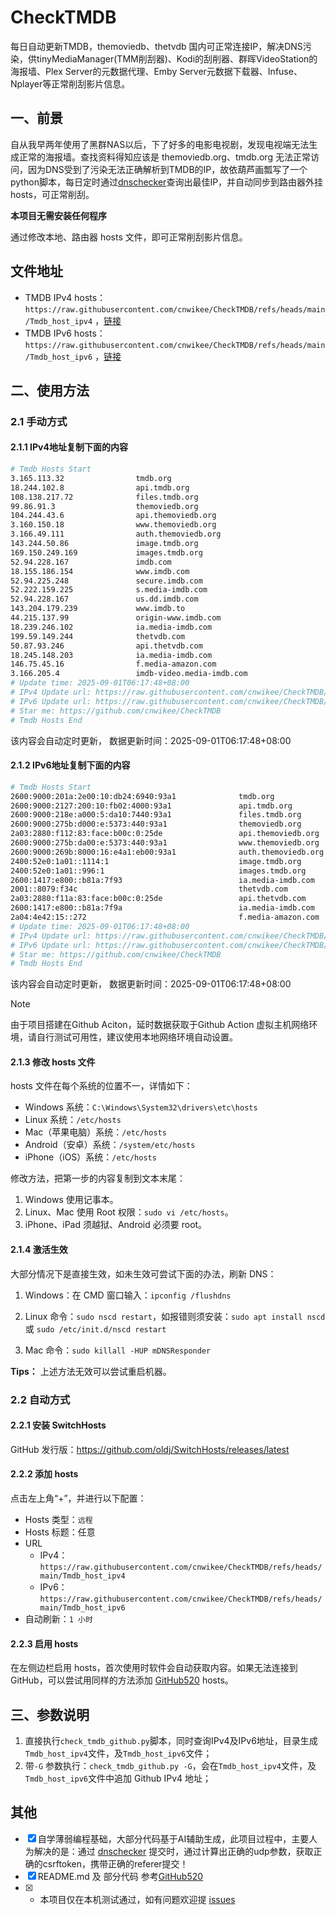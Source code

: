 # CheckTMDB

每日自动更新TMDB，themoviedb、thetvdb 国内可正常连接IP，解决DNS污染，供tinyMediaManager(TMM削刮器)、Kodi的刮削器、群晖VideoStation的海报墙、Plex Server的元数据代理、Emby Server元数据下载器、Infuse、Nplayer等正常削刮影片信息。

## 一、前景

自从我早两年使用了黑群NAS以后，下了好多的电影电视剧，发现电视端无法生成正常的海报墙。查找资料得知应该是 themoviedb.org、tmdb.org 无法正常访问，因为DNS受到了污染无法正确解析到TMDB的IP，故依葫芦画瓢写了一个python脚本，每日定时通过[dnschecker](https://dnschecker.org/)查询出最佳IP，并自动同步到路由器外挂hosts，可正常削刮。

**本项目无需安装任何程序**

通过修改本地、路由器 hosts 文件，即可正常削刮影片信息。

## 文件地址

- TMDB IPv4 hosts：`https://raw.githubusercontent.com/cnwikee/CheckTMDB/refs/heads/main/Tmdb_host_ipv4` ，[链接](https://raw.githubusercontent.com/cnwikee/CheckTMDB/refs/heads/main/Tmdb_host_ipv4)
- TMDB IPv6 hosts：`https://raw.githubusercontent.com/cnwikee/CheckTMDB/refs/heads/main/Tmdb_host_ipv6` ，[链接](https://raw.githubusercontent.com/cnwikee/CheckTMDB/refs/heads/main/Tmdb_host_ipv6)

## 二、使用方法

### 2.1 手动方式

#### 2.1.1 IPv4地址复制下面的内容

```bash
# Tmdb Hosts Start
3.165.113.32                tmdb.org
18.244.102.8                api.tmdb.org
108.138.217.72              files.tmdb.org
99.86.91.3                  themoviedb.org
104.244.43.6                api.themoviedb.org
3.160.150.18                www.themoviedb.org
3.166.49.111                auth.themoviedb.org
143.244.50.86               image.tmdb.org
169.150.249.169             images.tmdb.org
52.94.228.167               imdb.com
18.155.186.154              www.imdb.com
52.94.225.248               secure.imdb.com
52.222.159.225              s.media-imdb.com
52.94.228.167               us.dd.imdb.com
143.204.179.239             www.imdb.to
44.215.137.99               origin-www.imdb.com
18.239.246.102              ia.media-imdb.com
199.59.149.244              thetvdb.com
50.87.93.246                api.thetvdb.com
18.245.148.203              ia.media-imdb.com
146.75.45.16                f.media-amazon.com
3.166.205.4                 imdb-video.media-imdb.com
# Update time: 2025-09-01T06:17:48+08:00
# IPv4 Update url: https://raw.githubusercontent.com/cnwikee/CheckTMDB/refs/heads/main/Tmdb_host_ipv4
# IPv6 Update url: https://raw.githubusercontent.com/cnwikee/CheckTMDB/refs/heads/main/Tmdb_host_ipv6
# Star me: https://github.com/cnwikee/CheckTMDB
# Tmdb Hosts End

```

该内容会自动定时更新， 数据更新时间：2025-09-01T06:17:48+08:00

#### 2.1.2 IPv6地址复制下面的内容

```bash
# Tmdb Hosts Start
2600:9000:201a:2e00:10:db24:6940:93a1              tmdb.org
2600:9000:2127:200:10:fb02:4000:93a1               api.tmdb.org
2600:9000:218e:a000:5:da10:7440:93a1               files.tmdb.org
2600:9000:275b:d000:e:5373:440:93a1                themoviedb.org
2a03:2880:f112:83:face:b00c:0:25de                 api.themoviedb.org
2600:9000:275b:da00:e:5373:440:93a1                www.themoviedb.org
2600:9000:269b:8000:16:e4a1:eb00:93a1              auth.themoviedb.org
2400:52e0:1a01::1114:1                             image.tmdb.org
2400:52e0:1a01::996:1                              images.tmdb.org
2600:1417:e800::b81a:7f93                          ia.media-imdb.com
2001::8079:f34c                                    thetvdb.com
2a03:2880:f11a:83:face:b00c:0:25de                 api.thetvdb.com
2600:1417:e800::b81a:7f9a                          ia.media-imdb.com
2a04:4e42:15::272                                  f.media-amazon.com
# Update time: 2025-09-01T06:17:48+08:00
# IPv4 Update url: https://raw.githubusercontent.com/cnwikee/CheckTMDB/refs/heads/main/Tmdb_host_ipv4
# IPv6 Update url: https://raw.githubusercontent.com/cnwikee/CheckTMDB/refs/heads/main/Tmdb_host_ipv6
# Star me: https://github.com/cnwikee/CheckTMDB
# Tmdb Hosts End

```

该内容会自动定时更新， 数据更新时间：2025-09-01T06:17:48+08:00

> [!NOTE]
> 由于项目搭建在Github Aciton，延时数据获取于Github Action 虚拟主机网络环境，请自行测试可用性，建议使用本地网络环境自动设置。

#### 2.1.3 修改 hosts 文件

hosts 文件在每个系统的位置不一，详情如下：

- Windows 系统：`C:\Windows\System32\drivers\etc\hosts`
- Linux 系统：`/etc/hosts`
- Mac（苹果电脑）系统：`/etc/hosts`
- Android（安卓）系统：`/system/etc/hosts`
- iPhone（iOS）系统：`/etc/hosts`

修改方法，把第一步的内容复制到文本末尾：

1. Windows 使用记事本。
2. Linux、Mac 使用 Root 权限：`sudo vi /etc/hosts`。
3. iPhone、iPad 须越狱、Android 必须要 root。

#### 2.1.4 激活生效

大部分情况下是直接生效，如未生效可尝试下面的办法，刷新 DNS：

1. Windows：在 CMD 窗口输入：`ipconfig /flushdns`

2. Linux 命令：`sudo nscd restart`，如报错则须安装：`sudo apt install nscd` 或 `sudo /etc/init.d/nscd restart`

3. Mac 命令：`sudo killall -HUP mDNSResponder`

**Tips：** 上述方法无效可以尝试重启机器。

### 2.2 自动方式

#### 2.2.1 安装 SwitchHosts

GitHub 发行版：https://github.com/oldj/SwitchHosts/releases/latest

#### 2.2.2 添加 hosts

点击左上角“+”，并进行以下配置：

- Hosts 类型：`远程`
- Hosts 标题：任意
- URL
    - IPv4：`https://raw.githubusercontent.com/cnwikee/CheckTMDB/refs/heads/main/Tmdb_host_ipv4`
    - IPv6：`https://raw.githubusercontent.com/cnwikee/CheckTMDB/refs/heads/main/Tmdb_host_ipv6`
- 自动刷新：`1 小时`

#### 2.2.3 启用 hosts

在左侧边栏启用 hosts，首次使用时软件会自动获取内容。如果无法连接到 GitHub，可以尝试用同样的方法添加 [GitHub520](https://github.com/521xueweihan/GitHub520) hosts。

## 三、参数说明

1. 直接执行`check_tmdb_github.py`脚本，同时查询IPv4及IPv6地址，目录生成`Tmdb_host_ipv4`文件，及`Tmdb_host_ipv6`文件；
2. 带`-G` 参数执行：`check_tmdb_github.py -G`，会在`Tmdb_host_ipv4`文件，及`Tmdb_host_ipv6`文件中追加 Github IPv4 地址；

## 其他

- [x] 自学薄弱编程基础，大部分代码基于AI辅助生成，此项目过程中，主要人为解决的是：通过 [dnschecker](https://dnschecker.org/) 提交时，通过计算出正确的udp参数，获取正确的csrftoken，携带正确的referer提交！
- [x] README.md 及 部分代码 参考[GitHub520](https://github.com/521xueweihan/GitHub520)
- [x] * 本项目仅在本机测试通过，如有问题欢迎提 [issues](https://github.com/cnwikee/CheckTMDB/issues/new)
